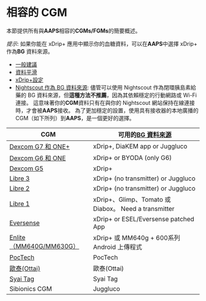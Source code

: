 # 相容的 CGM

本節提供所有與**AAPS**相容的**CGMs/FGMs**的簡要概述。

*提示*: 如果你能在 xDrip+ 應用中顯示你的血糖資料，可以在**AAPS**中選擇 xDrip+ 作為**BG** 資料來源。

* [一般建議](../CompatibleCgms/GeneralCGMRecommendation.md)
* [資料平滑](../CompatibleCgms/SmoothingBloodGlucoseData.md)
* [xDrip+設定](../CompatibleCgms/xDrip.md)
* [Nightscout 作為 BG 資料來源](../CompatibleCgms/CgmNightscoutUpload.md): 儘管可以使用 Nightscout 作為閉環胰島素給藥的 BG 資料來源，但**這種方法不推薦**，因為其依賴穩定的行動網路或 Wi-Fi 連接。 這意味著你的**CGM**資料只有在與你的 Nightscout 網站保持在線連接時，才會被**AAPS**接收。 為了更加穩定的設置，使用具有接收器的本地廣播的 CGM（如下所列）到**AAPS**，是一個更好的選擇。

| CGM                                                  | 可用的[BG 資料來源](../SettingUpAaps/ConfigBuilder.md#bg-source) |
| ---------------------------------------------------- | --------------------------------------------------------- |
| [Dexcom G7 和 ONE+](../CompatibleCgms/DexcomG7.md)    | xDrip+, DiaKEM app or Juggluco                            |
| [Dexcom G6 和 ONE](../CompatibleCgms/DexcomG6.md)     | xDrip+ or BYODA (only G6)                                 |
| [Dexcom G5](../CompatibleCgms/DexcomG5.md)           | xDrip+                                                    |
| [Libre 3](../CompatibleCgms/Libre3.md)               | xDrip+ (no transmitter) or Juggluco                       |
| [Libre 2](../CompatibleCgms/Libre2.md)               | xDrip+ (no transmitter) or Juggluco                       |
| [Libre 1](../CompatibleCgms/Libre1.md)               | xDrip+、Glimp、Tomato 或 Diabox。 Need a transmitter          |
| [Eversense](../CompatibleCgms/Eversense.md)          | xDrip+ or ESEL/Eversense patched App                      |
| [Enlite（MM640G/MM630G）](../CompatibleCgms/MM640g.md) | xDrip+ 或 MM640g + 600系列 Android 上傳程式                      |
| [PocTech](../CompatibleCgms/PocTech.md)              | PocTech                                                   |
| [歐泰(Ottai)](../CompatibleCgms/OttaiM8.md)            | 歐泰(Ottai)                                                 |
| [Syai Tag](../CompatibleCgms/SyaiTagX1.md)           | Syai Tag                                                  |
| Sibionics CGM                                        | Juggluco                                                  |
